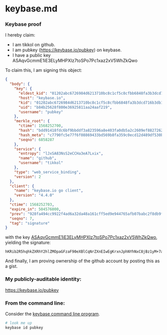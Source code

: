 # keybase.md

### Keybase proof

I hereby claim:

  * I am tikkol on github.
  * I am pubkey (https://keybase.io/pubkey) on keybase.
  * I have a public key ASAqvGcmmE1iE3ELyMHPXIz7toSPo7Pc1xaz2xV5WhZkQwo

To claim this, I am signing this object:

```json
{
  "body": {
    "key": {
      "eldest_kid": "01202abc6726984d6213710bc8c1cf5c8cfbb6848fa3b3dcd716b3db15795a1664430a",
      "host": "keybase.io",
      "kid": "01202abc6726984d6213710bc8c1cf5c8cfbb6848fa3b3dcd716b3db15795a1664430a",
      "uid": "b84b25628f800e36925811aa24aaf219",
      "username": "pubkey"
    },
    "merkle_root": {
      "ctime": 1568252700,
      "hash": "bdd91418fdc6bf9bbddf3a823596a8e403fa0db5a2c2609ef88272622eaf0115cd8c55ca8ae963b056ee6d581c04fdf251197ae86e467c96c74f19e56392d953",
      "hash_meta": "c7790fc5e77f6f08869433bd569b8fa359c0ecd12d489df530b111241fd7dceb",
      "seqno": 6858287
    },
    "service": {
      "entropy": "lJxSA83NsS2eCCHa3eA7Lxix",
      "name": "github",
      "username": "tikkol"
    },
    "type": "web_service_binding",
    "version": 2
  },
  "client": {
    "name": "keybase.io go client",
    "version": "4.4.0"
  },
  "ctime": 1568252703,
  "expire_in": 504576000,
  "prev": "928fa494cc9922f4ad6a32da48a161cff5ed9e944765afb07babc2f8db9f6e4b",
  "seqno": 7,
  "tag": "signature"
}
```

with the key [ASAqvGcmmE1iE3ELyMHPXIz7toSPo7Pc1xaz2xV5WhZkQwo](https://keybase.io/pubkey), yielding the signature:

```
hKRib2R5hqhkZXRhY2hlZMOpaGFzaF90eXBlCqNrZXnEIwEgKrxnJphNYhNxC8jBz1yM+7aEj6Oz3NcWs9sVeVoWZEMKp3BheWxvYWTESpcCB8Qgko+klMyZIvStajLaSKFhz/XtnpRHZa+we6vC+NufbkvEIF69/ZnfCtWkIEqd156UlEghqV7T4S+HcqQo1U9Nf/8uAgHCo3NpZ8RAglvHrM6Tw6iWGV8Y6ffUvYV+SSVlfqUVINH5nV/TPMnBjmVugN3JeRaOcFjSfHY/KluRbHZOjLNxdgOLAOXFCqhzaWdfdHlwZSCkaGFzaIKkdHlwZQildmFsdWXEIAJWQ1hPYhnyUutUgkVsXay+2LObE1gEaZIYMjYlSe3Oo3RhZ80CAqd2ZXJzaW9uAQ==

```

And finally, I am proving ownership of the github account by posting this as a gist.

### My publicly-auditable identity:

https://keybase.io/pubkey

### From the command line:

Consider the [keybase command line program](https://keybase.io/download).

```bash
# look me up
keybase id pubkey
```
